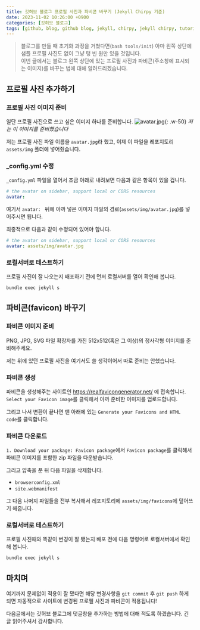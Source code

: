 ```yaml
---
title: 깃허브 블로그 프로필 사진과 파비콘 바꾸기 (Jekyll Chirpy 기준)
date: 2023-11-02 10:26:00 +0900
categories: [깃허브 블로그]
tags: [github, blog, github blog, jekyll, chirpy, jekyll chirpy, tutorial, 깃허브, 블로그, 깃허브 블로그, 튜토리얼, profile, favicon]     # TAG names should always be lowercase
---
```


> 블로그를 만들 때 초기화 과정을 거쳤다면(`bash tools/init`) 아마 왼쪽 상단에 샘플 프로필 사진도 없이 그냥 텅 빈 원만 있을 것입니다.\
이번 글에서는 블로그 왼쪽 상단에 있는 프로필 사진과 파비콘(주소창에 표시되는 이미지)를 바꾸는 법에 대해 알려드리겠습니다.

## 프로필 사진 추가하기
### 프로필 사진 이미지 준비
일단 프로필 사진으로 쓰고 싶은 이미지 하나를 준비합니다.
![avatar.jpg](https://github.com/jeuuniv/jeuuniv.github.io/assets/149172579/aef0576c-d7c2-434d-871c-565b1468ca7b){: .w-50}
_저는 이 이미지를 준비했습니다_

저는 프로필 사진 파일 이름을 `avatar.jpg`라 했고, 이제 이 파일을 레포지토리 `assets/img` 폴더에 넣어줬습니다.

### _config.yml 수정
`_config.yml` 파일을 열어서 조금 아래로 내려보면 다음과 같은 항목이 있을 겁니다.

```yml
# the avatar on sidebar, support local or CORS resources
avatar: 
```

여기서 `avatar: ` 뒤에 아까 넣은 이미지 파일의 경로(`assets/img/avatar.jpg`)를 넣어주시면 됩니다.

최종적으로 다음과 같이 수정되어 있어야 합니다.

```yml
# the avatar on sidebar, support local or CORS resources
avatar: assets/img/avatar.jpg
```

### 로컬서버로 테스트하기
프로필 사진이 잘 나오는지 배포하기 전에 먼저 로컬서버를 열어 확인해 봅니다.

```bash
bundle exec jekyll s
```

## 파비콘(favicon) 바꾸기

### 파비콘 이미지 준비
PNG, JPG, SVG 파일 확장자를 가진 512x512(혹은 그 이상)의 정사각형 이미지를 준비해주세요.

저는 위에 있던 프로필 사진을 여기서도 쓸 생각이어서 따로 준비는 안했습니다.

### 파비콘 생성
파비콘을 생성해주는 사이트인 <https://realfavicongenerator.net/> 에 접속합니다.
`Select your Favicon image`를 클릭해서 아까 준비한 이미지를 업로드합니다.

그리고 나서 변환이 끝나면 맨 아래에 있는 `Generate your Favicons and HTML code`를 클릭합니다.

### 파비콘 다운로드
`1. Download your package: Favicon package`에서 `Favicon package`를 클릭해서 파비콘 이미지를 포함한 zip 파일을 다운받습니다.

그리고 압축을 푼 뒤 다음 파일을 삭제합니다.

* `browserconfig.xml`
* `site.webmanifest`

그 다음 나머지 파일들을 전부 복사해서 레포지토리에 `assets/img/favicons`에 덮어쓰기 해줍니다.

### 로컬서버로 테스트하기
프로필 사진때와 똑같이 변경이 잘 됐는지 배포 전에 다음 명령어로 로컬서버에서 확인해 봅니다.

```bash
bundle exec jekyll s
```

## 마치며
여기까지 문제없이 적용이 잘 됐다면 해당 변경사항을 `git commit` 후 `git push` 하게 되면 자동적으로 사이트에 변경된 프로필 사진과 파비콘이 적용됩니다!

다음글에서는 깃허브 블로그에 댓글창을 추가하는 방법에 대해 적도록 하겠습니다. 긴 글 읽어주셔서 감사합니다.